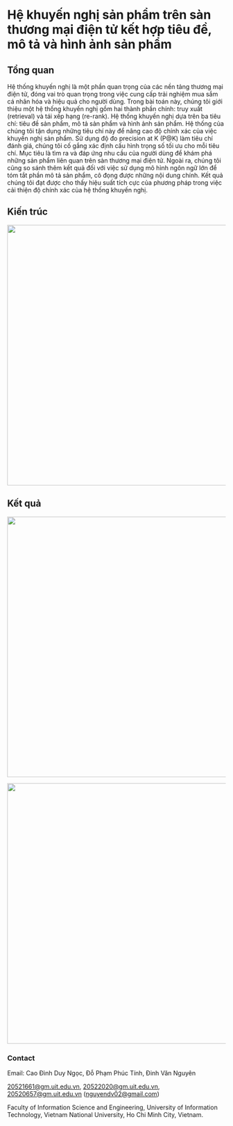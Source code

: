 # Hệ khuyến nghị sản phẩm trên sàn thương mại điện tử kết hợp tiêu đề, mô tả và hình ảnh sản phẩm

## Tổng quan

Hệ thống khuyến nghị là
một phần quan trọng của các nền tảng thương mại điện tử, đóng vai trò quan trọng trong việc cung cấp trải nghiệm mua sắm cá nhân hóa và hiệu quả cho người dùng. Trong bài toán này,
chúng tôi giới thiệu một hệ thống khuyến nghị gồm hai thành phần chính: truy xuất (retrieval) và tái xếp hạng (re-rank). Hệ thống khuyến nghị dựa trên ba tiêu chí: tiêu đề sản phẩm, mô
tả sản phẩm và hình ảnh sản phẩm. Hệ thống của chúng tôi tận dụng những tiêu chí này để nâng cao độ chính xác của việc khuyến nghị sản phẩm. Sử dụng độ đo precision at K (P@K)
làm tiêu chí đánh giá, chúng tôi cố gắng xác định cấu hình trọng số tối ưu cho mỗi tiêu chí. Mục tiêu là tìm ra và đáp ứng nhu cầu của người dùng để khám phá những sản phẩm liên quan
trên sàn thương mại điện tử. Ngoài ra, chúng tôi cũng so sánh thêm kết quả đối với việc sử dụng mô hình ngôn ngữ lớn để tóm tắt phần mô tả sản phẩm, cô đọng được những nội dung
chính. Kết quả chúng tôi đạt được cho thấy hiệu suất tích cực của phương pháp trong việc cải thiện độ chính xác của hệ thống khuyến nghị.

## Kiến trúc 

<p align="center">
  <image src="https://github.com/nguyendv02/Recommendation-System-for-Products-on-E-commerce-Platform/assets/137906492/911477d7-7357-43b3-9629-9c6f51887922" width = "600">
</p>

## Kết quả

<p align="center">
  <image src="https://github.com/nguyendv02/Recommendation-System-for-Products-on-E-commerce-Platform/assets/137906492/66075242-b322-4e9f-b13d-1b3971f75c9c" width = "600">
</p>

<p align="center">
  <image src="https://github.com/nguyendv02/Recommendation-System-for-Products-on-E-commerce-Platform/assets/137906492/47098a25-8097-4022-bdf1-3320f8e7d6ba" width = "600">
</p>

### Contact

Email: Cao Đình Duy Ngọc, Đỗ Phạm Phúc Tính, Đinh Văn Nguyên

20521661@gm.uit.edu.vn, 20522020@gm.uit.edu.vn, 20520657@gm.uit.edu.vn (nguyendv02@gmail.com)

Faculty of Information Science and Engineering, University of Information Technology, Vietnam National University, Ho Chi Minh City, Vietnam.
